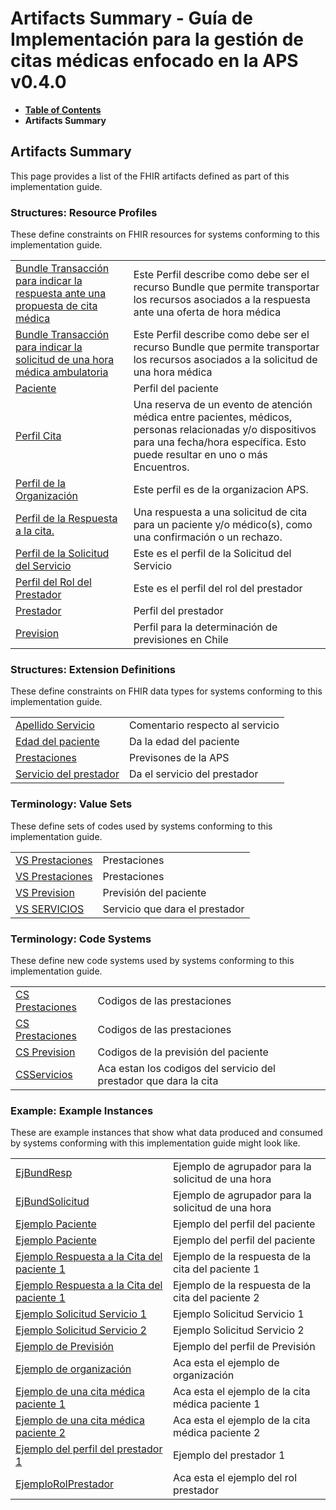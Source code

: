 # Artifacts Summary - Guía de Implementación para la gestión de citas médicas enfocado en la APS v0.4.0

* [**Table of Contents**](toc.md)
* **Artifacts Summary**

## Artifacts Summary

This page provides a list of the FHIR artifacts defined as part of this implementation guide.

### Structures: Resource Profiles 

These define constraints on FHIR resources for systems conforming to this implementation guide.

| | |
| :--- | :--- |
| [Bundle Transacción para indicar la respuesta ante una propuesta de cita médica](StructureDefinition-BundleRespuesta.md) | Este Perfil describe como debe ser el recurso Bundle que permite transportar los recursos asociados a la respuesta ante una oferta de hora médica |
| [Bundle Transacción para indicar la solicitud de una hora médica ambulatoria](StructureDefinition-BundleSolicitud.md) | Este Perfil describe como debe ser el recurso Bundle que permite transportar los recursos asociados a la solicitud de una hora médica |
| [Paciente](StructureDefinition-PacienteAgenda.md) | Perfil del paciente |
| [Perfil Cita](StructureDefinition-Cita.md) | Una reserva de un evento de atención médica entre pacientes, médicos, personas relacionadas y/o dispositivos para una fecha/hora específica. Esto puede resultar en uno o más Encuentros. |
| [Perfil de la Organización](StructureDefinition-Organizacion.md) | Este perfil es de la organizacion APS. |
| [Perfil de la Respuesta a la cita.](StructureDefinition-CitaRespuesta.md) | Una respuesta a una solicitud de cita para un paciente y/o médico(s), como una confirmación o un rechazo. |
| [Perfil de la Solicitud del Servicio](StructureDefinition-SolicitudServicio.md) | Este es el perfil de la Solicitud del Servicio |
| [Perfil del Rol del Prestador](StructureDefinition-RolPrestador.md) | Este es el perfil del rol del prestador |
| [Prestador](StructureDefinition-Prestador.md) | Perfil del prestador |
| [Prevision](StructureDefinition-Prevision.md) | Perfil para la determinación de previsiones en Chile |

### Structures: Extension Definitions 

These define constraints on FHIR data types for systems conforming to this implementation guide.

| | |
| :--- | :--- |
| [Apellido Servicio](StructureDefinition-ApellidoServicio.md) | Comentario respecto al servicio |
| [Edad del paciente](StructureDefinition-Edad.md) | Da la edad del paciente |
| [Prestaciones](StructureDefinition-Prestaciones.md) | Previsones de la APS |
| [Servicio del prestador](StructureDefinition-Servicios.md) | Da el servicio del prestador |

### Terminology: Value Sets 

These define sets of codes used by systems conforming to this implementation guide.

| | |
| :--- | :--- |
| [VS Prestaciones](ValueSet-VSCategorias.md) | Prestaciones |
| [VS Prestaciones](ValueSet-VSPrestaciones.md) | Prestaciones |
| [VS Prevision](ValueSet-VSPrevision.md) | Previsión del paciente |
| [VS SERVICIOS](ValueSet-VSServicios.md) | Servicio que dara el prestador |

### Terminology: Code Systems 

These define new code systems used by systems conforming to this implementation guide.

| | |
| :--- | :--- |
| [CS Prestaciones](CodeSystem-CSCategotias.md) | Codigos de las prestaciones |
| [CS Prestaciones](CodeSystem-CSPrestaciones.md) | Codigos de las prestaciones |
| [CS Prevision](CodeSystem-CSPrevision.md) | Codigos de la previsión del paciente |
| [CSServicios](CodeSystem-CSServicios.md) | Aca estan los codigos del servicio del prestador que dara la cita |

### Example: Example Instances 

These are example instances that show what data produced and consumed by systems conforming with this implementation guide might look like.

| | |
| :--- | :--- |
| [EjBundResp](Bundle-BundResp.md) | Ejemplo de agrupador para la solicitud de una hora |
| [EjBundSolicitud](Bundle-BundSol.md) | Ejemplo de agrupador para la solicitud de una hora |
| [Ejemplo Paciente](Patient-EjemploPaciente1.md) | Ejemplo del perfil del paciente |
| [Ejemplo Paciente](Patient-EjemploPaciente2.md) | Ejemplo del perfil del paciente |
| [Ejemplo Respuesta a la Cita del paciente 1](AppointmentResponse-EjemploRespuestaCita1.md) | Ejemplo de la respuesta de la cita del paciente 1 |
| [Ejemplo Respuesta a la Cita del paciente 1](AppointmentResponse-EjemploRespuestaCita2.md) | Ejemplo de la respuesta de la cita del paciente 2 |
| [Ejemplo Solicitud Servicio 1](ServiceRequest-EjemploSolicitudServicio1.md) | Ejemplo Solicitud Servicio 1 |
| [Ejemplo Solicitud Servicio 2](ServiceRequest-EjemploSolicitudServicio2.md) | Ejemplo Solicitud Servicio 2 |
| [Ejemplo de Previsión](Coverage-EjemploPrevison.md) | Ejemplo del perfil de Previsión |
| [Ejemplo de organización](Organization-EjemploOrganizacion.md) | Aca esta el ejemplo de organización |
| [Ejemplo de una cita médica paciente 1](Appointment-EjemploCita1.md) | Aca esta el ejemplo de la cita médica paciente 1 |
| [Ejemplo de una cita médica paciente 2](Appointment-EjemploCita2.md) | Aca esta el ejemplo de la cita médica paciente 2 |
| [Ejemplo del perfil del prestador 1](Practitioner-EjemploPrestador1.md) | Ejemplo del prestador 1 |
| [EjemploRolPrestador](PractitionerRole-EjemploRolPrestador.md) | Aca esta el ejemplo del rol prestador |

